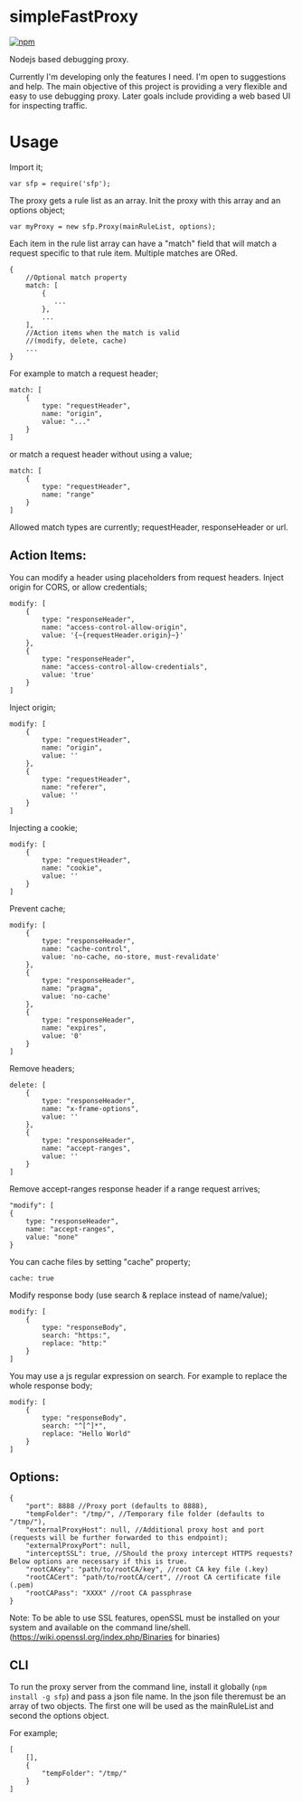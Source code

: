 # simpleFastProxy
[![npm](https://img.shields.io/npm/dt/sfp.svg)]()

Nodejs based debugging proxy.

Currently I'm developing only the features I need. I'm open to suggestions and help. The main objective of this project is providing a very flexible and easy to use debugging proxy. Later goals include providing a web based UI for inspecting traffic.

# Usage

Import it;

    var sfp = require('sfp');

The proxy gets a rule list as an array. Init the proxy with this array and an options object;

    var myProxy = new sfp.Proxy(mainRuleList, options);

Each item in the rule list array can have a "match" field that will match a request specific to that rule item. Multiple matches are ORed.

    {
        //Optional match property
        match: [
            {
               ...
            },
            ...
        ],
        //Action items when the match is valid
        //(modify, delete, cache)
        ...
    }

For example to match a request header;
    

    match: [
        {
            type: "requestHeader",
            name: "origin",
            value: "..."
        }
    ]
    
or match a request header without using a value;
    
    match: [
		{
			type: "requestHeader",
			name: "range"
		}
	]
    
Allowed match types are currently; requestHeader, responseHeader or url.
      
## Action Items:
      
You can modify a header using placeholders from request headers. Inject origin for CORS, or allow credentials;

	modify: [
		{
			type: "responseHeader",
			name: "access-control-allow-origin",
			value: '{~{requestHeader.origin}~}'
		},
		{
			type: "responseHeader",
			name: "access-control-allow-credentials",
			value: 'true'
		}
	]

Inject origin;

	modify: [
		{
			type: "requestHeader",
			name: "origin",
			value: ''
		},
		{
			type: "requestHeader",
			name: "referer",
			value: ''
		}
	]
    
Injecting a cookie;

	modify: [
		{
			type: "requestHeader",
			name: "cookie",
			value: ''
		}
	]
    
Prevent cache;

	modify: [
		{
			type: "responseHeader",
			name: "cache-control",
			value: 'no-cache, no-store, must-revalidate'
		},
		{
			type: "responseHeader",
			name: "pragma",
			value: 'no-cache'
		},
		{
			type: "responseHeader",
			name: "expires",
			value: '0'
		}
	]
		  
Remove headers;

	delete: [
		{
			type: "responseHeader",
			name: "x-frame-options",
			value: ''
		},
		{
			type: "responseHeader",
			name: "accept-ranges",
			value: ''
		}
	]
    
Remove accept-ranges response header if a range request arrives;

    "modify": [
    {
        type: "responseHeader",
        name: "accept-ranges",
        value: "none"
    }

You can cache files by setting "cache" property;

    cache: true
  
Modify response body (use search & replace instead of name/value);

	modify: [
		{
			type: "responseBody",
			search: "https:",
			replace: "http:"
		}
	]

You may use a js regular expression on search. For example to replace the whole response body;

	modify: [
		{
			type: "responseBody",
			search: "^[^]*",
			replace: "Hello World"
		}
	]

## Options:

	{
		"port": 8888 //Proxy port (defaults to 8888),
		"tempFolder": "/tmp/", //Temporary file folder (defaults to "/tmp/"),
		"externalProxyHost": null, //Additional proxy host and port (requests will be further forwarded to this endpoint);
		"externalProxyPort": null,
		"interceptSSL": true, //Should the proxy intercept HTTPS requests? Below options are necessary if this is true.
		"rootCAKey": "path/to/rootCA/key", //root CA key file (.key)
		"rootCACert": "path/to/rootCA/cert", //root CA certificate file (.pem)
		"rootCAPass": "XXXX" //root CA passphrase
	}
	
Note: To be able to use SSL features, openSSL must be installed on your system and available on the command line/shell. (https://wiki.openssl.org/index.php/Binaries for binaries)
	
## CLI

To run the proxy server from the command line, install it globally (`npm install -g sfp`) and pass a json file name. In the json file theremust be an array of two objects. The first one will be used as the mainRuleList and second the options object.

For example;

	[
		[],
		{
			"tempFolder": "/tmp/"
		}
	]
